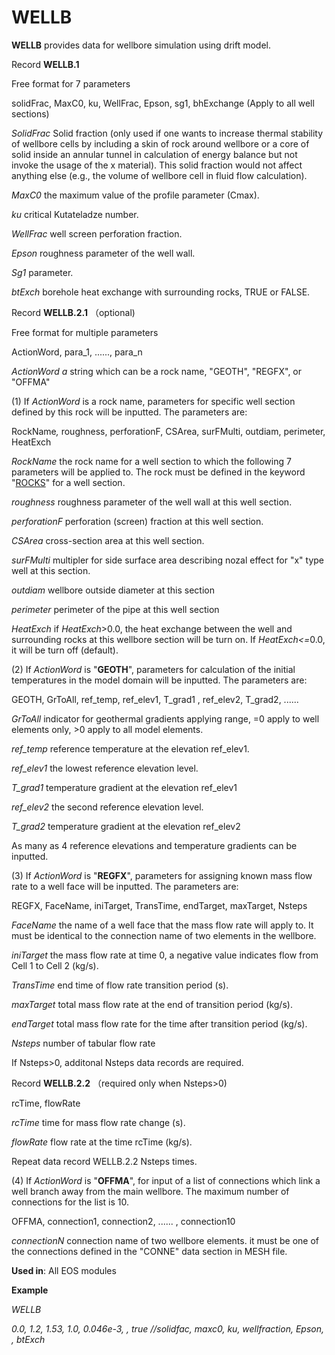 # WELLB

**WELLB**         provides data for wellbore simulation using drift model.

Record **WELLB.1**

&#x20;                       Free format for 7 parameters

&#x20;                        solidFrac, MaxC0, ku, WellFrac, Epson, sg1, bhExchange  (Apply to all well sections)

_SolidFrac_         Solid fraction (only used if one wants to increase thermal stability of wellbore cells by including a skin of rock around wellbore or a core of solid inside an annular tunnel in calculation of energy balance but not invoke the usage of the x material). This solid fraction would not affect anything else (e.g., the volume of wellbore cell in fluid flow calculation).

_MaxC0_           the maximum value of the profile parameter (Cmax).

_ku_                    critical Kutateladze number.

_WellFrac_         well screen perforation fraction.

_Epson_             roughness parameter of the well wall.

_Sg1_                  parameter.

_btExch_           borehole heat exchange with surrounding rocks, TRUE or FALSE.

Record **WELLB.2.1** （optional)

&#x20;                        Free format for multiple parameters

&#x20;                        ActionWord, para\_1, ......, para\_n

_ActionWord   a_ string which can be a rock name, "GEOTH", "REGFX", or "OFFMA"

(1)    If _ActionWord_ is a rock name, parameters for specific well section defined by this rock will be inputted. The parameters are:&#x20;

&#x20;                        RockNam&#x65;_,_ roughness, perforationF, CSArea, surFMulti, outdiam, perimeter, HeatExch   &#x20;

_RockName_    the rock name for a well section to which the following 7 parameters will be applied to. The rock must be defined in the keyword "[ROCKS](rocks.md)" for a well section.&#x20;

_roughness_       roughness parameter of the well wall at this well section.

_perforationF_   perforation (screen) fraction at this well section.

_CSArea_             cross-section area at this well section.

&#x20;_surFMulti_         multipler for side surface area describing nozal effect for "x" type well at this section.

_outdiam_            wellbore outside diameter at this section

_perimeter_          perimeter of the pipe at this well section

_HeatExch_         if _HeatExch_>0.0, the heat exchange between the well and surrounding rocks at this wellbore section will be turn on. If  _HeatExch<=_&#x30;.0, it will be turn off (default).&#x20;

(2)    If  _ActionWord_ is "**GEOTH**", parameters for calculation of the initial temperatures in the model domain will be inputted.   The parameters are:&#x20;

&#x20;                          GEOTH, GrToAll, ref\_temp, ref\_elev1, T\_grad1 , ref\_elev2, T\_grad2, ......&#x20;

_GrToAll_              indicator for geothermal gradients applying range, =0 apply to well elements only, >0 apply to all model elements.

_ref\_temp_          reference temperature at the elevation ref\_elev1.

_ref\_elev1_           the lowest reference elevation level.

_T\_grad1_             temperature gradient at the elevation ref\_elev1

_ref\_elev2_           the second reference elevation level.

_T\_grad2_             temperature gradient at the elevation ref\_elev2

As many as 4 reference elevations and temperature gradients can be inputted.

(3)    If  _ActionWord_ is "**REGFX**", parameters for assigning known mass flow rate to a well face will be inputted.  The parameters are:&#x20;

&#x20;                          REGFX, FaceName, iniTarget, TransTime, endTarget, maxTarget, Nsteps

_FaceName_       the name of a well face that the mass flow rate will apply to. It must be identical to the connection name of two elements in the wellbore.&#x20;

_iniTarget_          the mass flow rate at time 0, a negative value indicates flow from Cell 1 to Cell 2 (kg/s).

_TransTime_      end time of flow rate transition period (s).

_maxTarget_      total mass flow rate at the end of transition period (kg/s).

_endTarget_      total mass flow rate for the time after transition period (kg/s).

_Nsteps_               number of tabular flow rate

If Nsteps>0, additonal Nsteps data records are required.

Record **WELLB.2.2** （required only when Nsteps>0)

&#x20;                           rcTime, flowRate

_rcTime_                time for mass flow rate change (s).

_flowRate_            flow rate at the time rcTime (kg/s).

Repeat data record WELLB.2.2 Nsteps times.

(4)    If  _ActionWord_ is "**OFFMA**",  for input of a list of connections which link a well branch away from the main wellbore. The maximum number of connections for the list is 10.&#x20;

&#x20;                          OFFMA, connection1, connection2, ...... , connection10

_connectionN_   connection name of two wellbore elements.    it  must be one of the connections defined in the "CONNE" data section in MESH file.     &#x20;

**Used in**: All EOS modules

**Example**

_WELLB_&#x20;

_0.0, 1.2, 1.53, 1.0, 0.046e-3,  , true                //solidfac, maxc0, ku, wellfraction, Epson, , btExch_&#x20;
